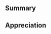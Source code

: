 <!-- Thank you for opening a pull request to Boilertowns 🙏 -->

## Summary

<!-- Explain what you're trying to archive with this pull request. -->

## Appreciation

<!-- If your create pull request to add a new boilerplate, don't forget to ⭐️ and give credit to its authors/maintainers. -->

